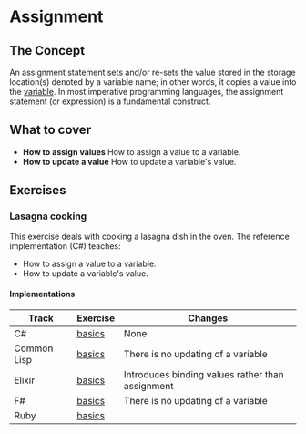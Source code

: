# Assignment

## The Concept

An assignment statement sets and/or re-sets the value stored in the storage location(s) denoted by a variable name; in other words, it copies a value into the [variable][concept-variables]. In most imperative programming languages, the assignment statement (or expression) is a fundamental construct.

## What to cover

- **How to assign values** How to assign a value to a variable.
- **How to update a value** How to update a variable's value.

## Exercises

### Lasagna cooking

This exercise deals with cooking a lasagna dish in the oven. The reference implementation (C#) teaches:

- How to assign a value to a variable.
- How to update a variable's value.

#### Implementations

| Track       | Exercise                             | Changes                                          |
| ----------- | ------------------------------------ | ------------------------------------------------ |
| C#          | [basics][implementation-csharp]      | None                                             |
| Common Lisp | [basics][implementation-common-lisp] | There is no updating of a variable               |
| Elixir      | [basics][implementation-elixir]      | Introduces binding values rather than assignment |
| F#          | [basics][implementation-fsharp]      | There is no updating of a variable               |
| Ruby        | [basics][implementation-ruby]        |                                                  |

[implementation-csharp]: ../../languages/csharp/exercises/concept/basics/.docs/introduction.md
[implementation-common-lisp]: ../../languages/common-lisp/exercises/concept/basics/.docs/introduction.md
[implementation-elixir]: ../../languages/elixir/exercises/concept/basics/.docs/introduction.md
[implementation-fsharp]: ../../languages/fsharp/exercises/concept/basics/.docs/introduction.md
[implementation-ruby]: ../../languages/ruby/exercises/concept/basics/.docs/introduction.md
[concept-variables]: ./variables.md

